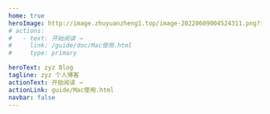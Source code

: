 ```yaml
---
home: true
heroImage: http://image.zhuyuanzheng1.top/image-20220609004524311.png?imageView2/2/w/180
# actions:
#   - text: 开始阅读 →
#     link: /guide/doc/Mac使用.html
#     type: primary

heroText: zyz Blog
tagline: zyz 个人博客
actionText: 开始阅读 →
actionLink: guide/Mac使用.html
navbar: false
---
```


<!-- features:
footer: 2022 个人博客 | 鄂ICP备19013128号-2 -->




<!-- ### 使用须知
* 不展示的放在.gitignore中
* doc中写md
* 将要展示的文件配置在.vuepress/config.js中

### TODO
腾讯云 action 部署
vuepress-plugin-add-copyright  自动添加版权信息

### 参考链接
[vuepress搭建博客指南](https://dong4j.github.io/views/other/guide.html)
[vuepress2.x文档](https://v2.vuepress.vuejs.org/zh/) -->




